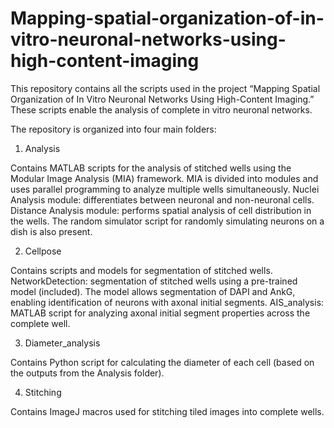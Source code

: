 # Mapping-spatial-organization-of-in-vitro-neuronal-networks-using-high-content-imaging
This repository contains all the scripts used in the project “Mapping Spatial Organization of In Vitro Neuronal Networks Using High-Content Imaging.” These scripts enable the analysis of complete in vitro neuronal networks.

The repository is organized into four main folders:

1. Analysis
   
Contains MATLAB scripts for the analysis of stitched wells using the Modular Image Analysis (MIA) framework.
MIA is divided into modules and uses parallel programming to analyze multiple wells simultaneously.
Nuclei Analysis module: differentiates between neuronal and non-neuronal cells.
Distance Analysis module: performs spatial analysis of cell distribution in the wells. 
The random simulator script for randomly simulating neurons on a dish is also present.

2. Cellpose
   
Contains scripts and models for segmentation of stitched wells.
NetworkDetection: segmentation of stitched wells using a pre-trained model (included). The model allows segmentation of DAPI and AnkG, enabling identification of neurons with axonal initial segments.
AIS_analysis: MATLAB script for analyzing axonal initial segment properties across the complete well.

3. Diameter_analysis
   
Contains Python script for calculating the diameter of each cell (based on the outputs from the Analysis folder).

4. Stitching
   
Contains ImageJ macros used for stitching tiled images into complete wells.
